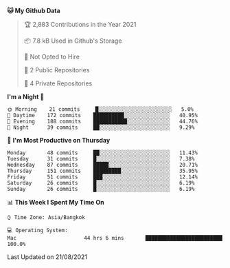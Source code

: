 <!--START_SECTION:waka-->
**🐱 My Github Data** 

> 🏆 2,883 Contributions in the Year 2021
 > 
> 📦 7.8 kB Used in Github's Storage 
 > 
> 🚫 Not Opted to Hire
 > 
> 📜 2 Public Repositories 
 > 
> 🔑 4 Private Repositories  
 > 
**I'm a Night 🦉** 

```text
🌞 Morning    21 commits     █░░░░░░░░░░░░░░░░░░░░░░░░   5.0% 
🌆 Daytime    172 commits    ██████████░░░░░░░░░░░░░░░   40.95% 
🌃 Evening    188 commits    ███████████░░░░░░░░░░░░░░   44.76% 
🌙 Night      39 commits     ██░░░░░░░░░░░░░░░░░░░░░░░   9.29%

```
📅 **I'm Most Productive on Thursday** 

```text
Monday       48 commits     ██░░░░░░░░░░░░░░░░░░░░░░░   11.43% 
Tuesday      31 commits     █░░░░░░░░░░░░░░░░░░░░░░░░   7.38% 
Wednesday    87 commits     █████░░░░░░░░░░░░░░░░░░░░   20.71% 
Thursday     151 commits    █████████░░░░░░░░░░░░░░░░   35.95% 
Friday       51 commits     ███░░░░░░░░░░░░░░░░░░░░░░   12.14% 
Saturday     26 commits     █░░░░░░░░░░░░░░░░░░░░░░░░   6.19% 
Sunday       26 commits     █░░░░░░░░░░░░░░░░░░░░░░░░   6.19%

```


📊 **This Week I Spent My Time On** 

```text
⌚︎ Time Zone: Asia/Bangkok

💻 Operating System: 
Mac                      44 hrs 6 mins       █████████████████████████   100.0%

```


 Last Updated on 21/08/2021
<!--END_SECTION:waka-->